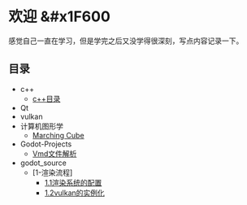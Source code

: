 # 欢迎 &#x1F600

感觉自己一直在学习，但是学完之后又没学得很深刻，写点内容记录一下。
## 目录
- c++
    - [c++目录](c++/0目录.md)
- Qt
- vulkan
- 计算机图形学
    -  [Marching Cube](ComputerGraphics/MarchingCube.md)
- Godot-Projects
    -  [Vmd文件解析](Godot/VmdParse.md)
- godot_source
    -  [1-渲染流程]
       -  [1.1渲染系统的配置](Godot-Source/01render_create.md)
       -  [1.2vulkan的实例化](Godot-Source/02vulkan_init.md)